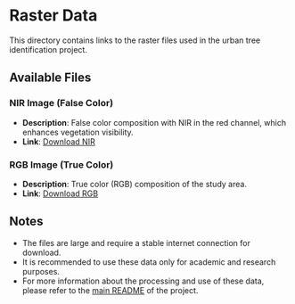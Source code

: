 # Raster Data

This directory contains links to the raster files used in the urban tree identification project.

## Available Files

### NIR Image (False Color)
- **Description**: False color composition with NIR in the red channel, which enhances vegetation visibility.
- **Link**: [Download NIR](https://drive.google.com/file/d/10zsH64-T7i876ISIcmSHXpz-J46fJePa/view?usp=drive_link)

### RGB Image (True Color)
- **Description**: True color (RGB) composition of the study area.
- **Link**: [Download RGB](https://drive.google.com/file/d/1mJFQX0LG3bRR24nBjJnliTBQmaeMsog8/view?usp=drive_link)

## Notes
- The files are large and require a stable internet connection for download.
- It is recommended to use these data only for academic and research purposes.
- For more information about the processing and use of these data, please refer to the [main README](../../README.md) of the project. 